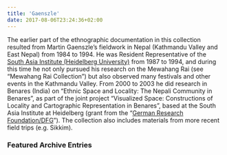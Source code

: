 ```yaml
---
title: 'Gaenszle'
date: 2017-08-06T23:24:36+02:00
---
```


<!-- {{% mediablock havid="71k34j" class="image left" %}} -->

The earlier part of the ethnographic documentation in this collection resulted from Martin Gaenszle’s fieldwork in Nepal (Kathmandu Valley and East Nepal) from 1984 to 1994. He was Resident Representative of the [South Asia Institute (Heidelberg University)](http://www.sai.uni-heidelberg.de/) from 1987 to 1994, and during this time he not only pursued his research on the Mewahang Rai (see “Mewahang Rai Collection”) but also observed many festivals and other events in the Kathmandu Valley. From 2000 to 2003 he did research in Benares (India) on “Ethnic Space and Locality: The Nepali Community in Benares”, as part of the joint project “Visualized Space: Constructions of Locality and Cartographic Representation in Benares”, based at the South Asia Institute at Heidelberg (grant from the “[German Research Foundation/DFG](http://www.dfg.de/)”). The collection also includes materials from more recent field trips (e.g. Sikkim).

### Featured Archive Entries

<!-- {{% mediablock havid="b24dcx" %}}
{{% mediablock havid="0j7frr" %}}
{{% mediablock havid="so51fo" %}} -->

<HAVMap lat="35.6037" lng="82.4853" zoom="5" />
<Media id={185} title='Schnee' />
